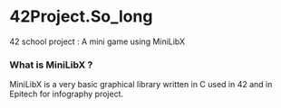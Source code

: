 # 42Project.So_long
42 school project : A mini game using MiniLibX

### What is MiniLibX ?
MiniLibX is a very basic graphical library written in C used in 42 and in Epitech for infography project.
